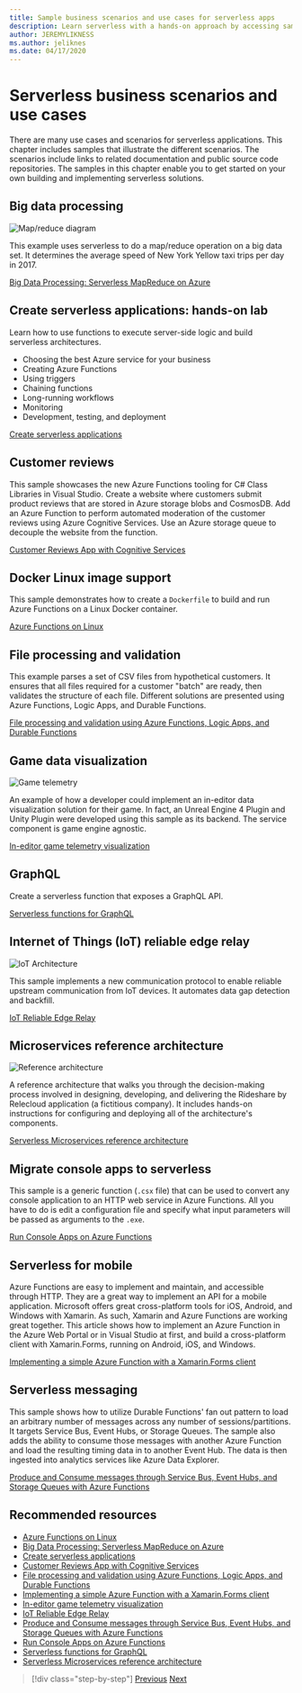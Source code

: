 ```yaml
---
title: Sample business scenarios and use cases for serverless apps
description: Learn serverless with a hands-on approach by accessing samples that range from image processing to mobile support and ETL pipelines.
author: JEREMYLIKNESS
ms.author: jeliknes
ms.date: 04/17/2020
---
```

# Serverless business scenarios and use cases

There are many use cases and scenarios for serverless applications. This chapter includes samples that illustrate the different scenarios. The scenarios include links to related documentation and public source code repositories. The samples in this chapter enable you to get started on your own building and implementing serverless solutions.

## Big data processing

![Map/reduce diagram](https://docs.microsoft.com/samples/azure-samples/durablefunctions-mapreduce-dotnet/big-data-processing-serverless-mapreduce-on-azure/media/mapreducearchitecture.png)

This example uses serverless to do a map/reduce operation on a big data set. It determines the average speed of New York Yellow taxi trips per day in 2017.

[Big Data Processing: Serverless MapReduce on Azure](https://docs.microsoft.com/samples/azure-samples/durablefunctions-mapreduce-dotnet/big-data-processing-serverless-mapreduce-on-azure/)

## Create serverless applications: hands-on lab

Learn how to use functions to execute server-side logic and build serverless architectures. 

- Choosing the best Azure service for your business
- Creating Azure Functions
- Using triggers
- Chaining functions
- Long-running workflows
- Monitoring
- Development, testing, and deployment

[Create serverless applications](https://docs.microsoft.com/learn/paths/create-serverless-applications/)

## Customer reviews

This sample showcases the new Azure Functions tooling for C# Class Libraries in Visual Studio. Create a website where customers submit product reviews that are stored in Azure storage blobs and CosmosDB. Add an Azure Function to perform automated moderation of the customer reviews using Azure Cognitive Services. Use an Azure storage queue to decouple the website from the function.

[Customer Reviews App with Cognitive Services](https://docs.microsoft.com/samples/azure-samples/functions-customer-reviews/customer-reviews-cognitive-services/)

## Docker Linux image support

This sample demonstrates how to create a `Dockerfile` to build and run Azure Functions on a Linux Docker container.

[Azure Functions on Linux](https://docs.microsoft.com/samples/azure-samples/functions-linux-custom-image/azure-functions-on-linux-custom-image-tutorial-sample-project/)

## File processing and validation

This example parses a set of CSV files from hypothetical customers. It ensures that all files required for a customer "batch" are ready, then validates the structure of each file. Different solutions are presented using Azure Functions, Logic Apps, and Durable Functions.

[File processing and validation using Azure Functions, Logic Apps, and Durable Functions](https://docs.microsoft.com/samples/azure-samples/serverless-file-validation/file-processing-and-validation-using-azure-functions-logic-apps-and-durable-functions/)

## Game data visualization

![Game telemetry](https://docs.microsoft.com/samples/azure-samples/gaming-in-editor-telemetry/in-editor-telemetry-visualization/media/points.png)

An example of how a developer could implement an in-editor data visualization solution for their game. In fact, an Unreal Engine 4 Plugin and Unity Plugin were developed using this sample as its backend. The service component is game engine agnostic.

[In-editor game telemetry visualization](https://docs.microsoft.com/samples/azure-samples/gaming-in-editor-telemetry/in-editor-telemetry-visualization/)

## GraphQL

Create a serverless function that exposes a GraphQL API.

[Serverless functions for GraphQL](https://github.com/softchris/graphql-workshop-dotnet/blob/master/docs/workshop/4.md)

## Internet of Things (IoT) reliable edge relay

![IoT Architecture](https://docs.microsoft.com/samples/azure-samples/iot-reliable-edge-relay/iot-reliable-edge-relay/media/architecture.png)

This sample implements a new communication protocol to enable reliable upstream communication from IoT devices. It automates data gap detection and backfill.

[IoT Reliable Edge Relay](https://docs.microsoft.com/samples/azure-samples/iot-reliable-edge-relay/iot-reliable-edge-relay/)

## Microservices reference architecture

![Reference architecture](https://docs.microsoft.com/samples/azure-samples/serverless-microservices-reference-architecture/serverless-microservices-reference-architecture/media/macro-architecture.png)

A reference architecture that walks you through the decision-making process involved in designing, developing, and delivering the Rideshare by Relecloud application (a fictitious company). It includes hands-on instructions for configuring and deploying all of the architecture's components.

[Serverless Microservices reference architecture](https://docs.microsoft.com/samples/azure-samples/serverless-microservices-reference-architecture/serverless-microservices-reference-architecture/)

## Migrate console apps to serverless

This sample is a generic function (`.csx` file) that can be used to convert any console application to an HTTP web service in Azure Functions. All you have to do is edit a configuration file and specify what input parameters will be passed as arguments to the `.exe`.

[Run Console Apps on Azure Functions](https://docs.microsoft.com/samples/azure-samples/functions-dotnet-migrating-console-apps/run-console-apps-on-azure-functions/)

## Serverless for mobile

Azure Functions are easy to implement and maintain, and accessible through HTTP. They are a great way to implement an API for a mobile application. Microsoft offers great cross-platform tools for iOS, Android, and Windows with Xamarin. As such, Xamarin and Azure Functions are working great together. This article shows how to implement an Azure Function in the Azure Web Portal or in Visual Studio at first, and build a cross-platform client with Xamarin.Forms, running on Android, iOS, and Windows.

[Implementing a simple Azure Function with a Xamarin.Forms client](https://docs.microsoft.com/samples/azure-samples/functions-xamarin-getting-started/implementing-a-simple-azure-function-with-a-xamarinforms-client/)

## Serverless messaging

This sample shows how to utilize Durable Functions' fan out pattern to load an arbitrary number of messages across any number of sessions/partitions. It targets Service Bus, Event Hubs, or Storage Queues. The sample also adds the ability to consume those messages with another Azure Function and load the resulting timing data in to another Event Hub. The data is then ingested into analytics services like Azure Data Explorer.

[Produce and Consume messages through Service Bus, Event Hubs, and Storage Queues with Azure Functions](https://docs.microsoft.com/samples/azure-samples/durable-functions-producer-consumer/product-consume-messages-az-functions/)

## Recommended resources

- [Azure Functions on Linux](https://docs.microsoft.com/samples/azure-samples/functions-linux-custom-image/azure-functions-on-linux-custom-image-tutorial-sample-project/)
- [Big Data Processing: Serverless MapReduce on Azure](https://docs.microsoft.com/samples/azure-samples/durablefunctions-mapreduce-dotnet/big-data-processing-serverless-mapreduce-on-azure/)
- [Create serverless applications](https://docs.microsoft.com/learn/paths/create-serverless-applications/)
- [Customer Reviews App with Cognitive Services](https://docs.microsoft.com/samples/azure-samples/functions-customer-reviews/customer-reviews-cognitive-services/)
- [File processing and validation using Azure Functions, Logic Apps, and Durable Functions](https://docs.microsoft.com/samples/azure-samples/serverless-file-validation/file-processing-and-validation-using-azure-functions-logic-apps-and-durable-functions/)
- [Implementing a simple Azure Function with a Xamarin.Forms client](https://docs.microsoft.com/samples/azure-samples/functions-xamarin-getting-started/implementing-a-simple-azure-function-with-a-xamarinforms-client/)
- [In-editor game telemetry visualization](https://docs.microsoft.com/samples/azure-samples/gaming-in-editor-telemetry/in-editor-telemetry-visualization/)
- [IoT Reliable Edge Relay](https://docs.microsoft.com/samples/azure-samples/iot-reliable-edge-relay/iot-reliable-edge-relay/)
- [Produce and Consume messages through Service Bus, Event Hubs, and Storage Queues with Azure Functions](https://docs.microsoft.com/samples/azure-samples/durable-functions-producer-consumer/product-consume-messages-az-functions/)
- [Run Console Apps on Azure Functions](https://docs.microsoft.com/samples/azure-samples/functions-dotnet-migrating-console-apps/run-console-apps-on-azure-functions/)
- [Serverless functions for GraphQL](https://github.com/softchris/graphql-workshop-dotnet/blob/master/docs/workshop/4.md)
- [Serverless Microservices reference architecture](https://docs.microsoft.com/samples/azure-samples/serverless-microservices-reference-architecture/serverless-microservices-reference-architecture/)

>[!div class="step-by-step"]
>[Previous](orchestration-patterns.md)
>[Next](serverless-conclusion.md)